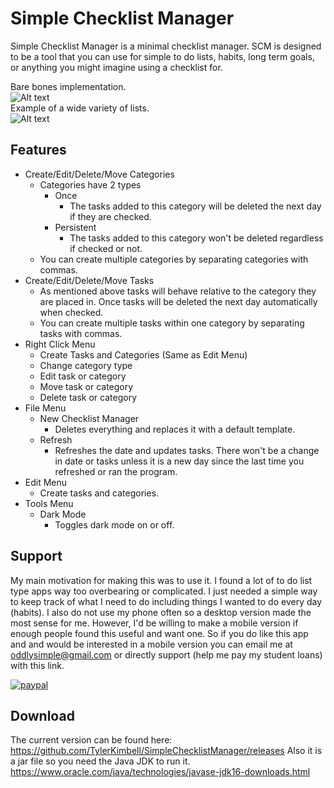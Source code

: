 # Simple Checklist Manager
Simple Checklist Manager is a minimal checklist manager. SCM is designed to be a tool that you can use for simple to do lists, habits, long term goals, 
or anything you might imagine using a checklist for.

Bare bones implementation.  
![Alt text](https://i.gyazo.com/4caecb0ba7eab392b6230353393ab2f4.png "Exmample checklists")  
Example of a wide variety of lists.  
![Alt text](https://user-images.githubusercontent.com/8732563/123871678-97ca3580-d8f9-11eb-8ec6-a46d577697e5.png "New Checklist Manager Template")  

## Features
- Create/Edit/Delete/Move Categories
  - Categories have 2 types
    - Once
      - The tasks added to this category will be deleted the next day if they are checked. 
    - Persistent
      - The tasks added to this category won't be deleted regardless if checked or not. 
  - You can create multiple categories by separating categories with commas.
- Create/Edit/Delete/Move Tasks
  - As mentioned above tasks will behave relative to the category they are placed in. Once tasks will be deleted the next day automatically when checked. 
  - You can create multiple tasks within one category by separating tasks with commas.
- Right Click Menu
  - Create Tasks and Categories (Same as Edit Menu)
  - Change category type
  - Edit task or category
  - Move task or category
  - Delete task or category
- File Menu
  - New Checklist Manager
    - Deletes everything and replaces it with a default template.
  - Refresh
    - Refreshes the date and updates tasks. There won't be a change in date or tasks unless it is a new day since the last time you refreshed or ran the program.
- Edit Menu
  - Create tasks and categories.
- Tools Menu
  - Dark Mode
    - Toggles dark mode on or off.

## Support
My main motivation for making this was to use it. I found a lot of to do list type apps way too overbearing or complicated. I just needed a simple way to keep track of what I need to do including things I wanted to do every day (habits). I also do not use my phone often so a desktop version made the most sense for me. However, I'd be willing to make a mobile version if enough people found this useful and want one. So if you do like this app and and would be interested in a mobile version you can email me at oddlysimple@gmail.com or directly support (help me pay my student loans) with this link. 

[![paypal](https://www.paypalobjects.com/en_US/i/btn/btn_donateCC_LG.gif)](https://www.paypal.com/donate?business=52JZN5PK43T7E&item_name=Simple+Checklist+Manager+Development&currency_code=USD)

## Download
The current version can be found here:
https://github.com/TylerKimbell/SimpleChecklistManager/releases
Also it is a jar file so you need the Java JDK to run it. https://www.oracle.com/java/technologies/javase-jdk16-downloads.html
